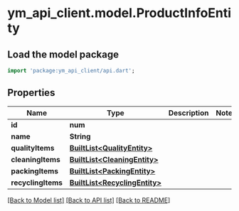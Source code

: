 # ym_api_client.model.ProductInfoEntity

## Load the model package
```dart
import 'package:ym_api_client/api.dart';
```

## Properties
Name | Type | Description | Notes
------------ | ------------- | ------------- | -------------
**id** | **num** |  | 
**name** | **String** |  | 
**qualityItems** | [**BuiltList&lt;QualityEntity&gt;**](QualityEntity.md) |  | 
**cleaningItems** | [**BuiltList&lt;CleaningEntity&gt;**](CleaningEntity.md) |  | 
**packingItems** | [**BuiltList&lt;PackingEntity&gt;**](PackingEntity.md) |  | 
**recyclingItems** | [**BuiltList&lt;RecyclingEntity&gt;**](RecyclingEntity.md) |  | 

[[Back to Model list]](../README.md#documentation-for-models) [[Back to API list]](../README.md#documentation-for-api-endpoints) [[Back to README]](../README.md)


